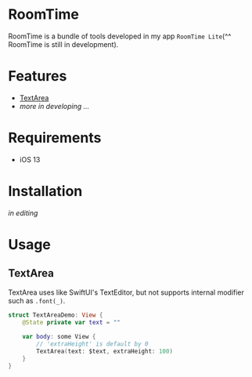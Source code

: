 # RoomTime

RoomTime is a bundle of tools developed in my app `RoomTime Lite`(^^ RoomTime is still in development). 

# Features

- [TextArea](##TextArea)
- *more in developing ...*

# Requirements

- iOS 13

# Installation

*in editing*

# Usage

## TextArea

TextArea uses like SwiftUI's TextEditor, but not supports internal modifier such as `.font(_)`.

```swift
struct TextAreaDemo: View {
    @State private var text = ""
    
    var body: some View {
        // 'extraHeight' is default by 0
        TextArea(text: $text, extraHeight: 100)
    }
}
```

